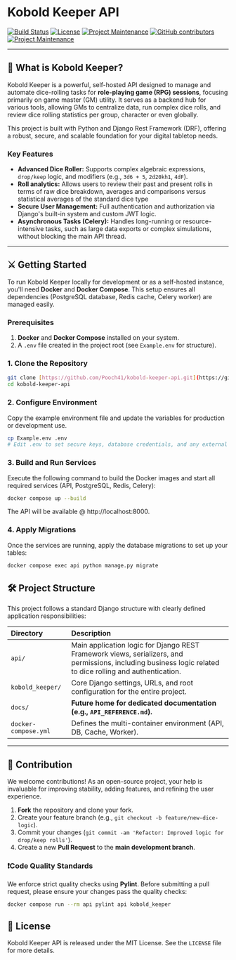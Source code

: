 # Kobold Keeper API

[![Build Status](https://img.shields.io/badge/Status-Feature%20Complete-green)](https://github.com/pooch41/kobold-keeper-api)
[![License](https://img.shields.io/badge/License-MIT-blue.svg)](LICENSE)
[![Project Maintenance](https://img.shields.io/maintenance/yes/2025)](https://github.com/pooch41/kobold-keeper-api)
[![GitHub contributors](https://img.shields.io/github/contributors/Pooch41/kobold-keeper-api)](https://github.com/Pooch41/kobold-keeper-api/graphs/contributors)[![Project Maintenance](https://img.shields.io/maintenance/yes/2025)](https://github.com/your-repo/kobold-keeper-api)

---

## 🎲 What is Kobold Keeper?

Kobold Keeper is a powerful, self-hosted API designed to manage and automate dice-rolling tasks for **role-playing game (RPG) sessions**, focusing primarily on game master (GM) utility. It serves as a backend hub for various tools, allowing GMs to centralize data, run complex dice rolls, and review dice rolling statistics per group, character or even globally.

This project is built with Python and Django Rest Framework (DRF), offering a robust, secure, and scalable foundation for your digital tabletop needs.

### Key Features

* **Advanced Dice Roller:** Supports complex algebraic expressions, `drop/keep` logic, and modifiers (e.g., `3d6 + 5`, `2d20kh1`, `4dF`).
* **Roll analytics:** Allows users to review their past and present rolls in terms of raw dice breakdown, averages and comparisons versus statistical averages of the standard dice type
* **Secure User Management:** Full authentication and authorization via Django's built-in system and custom JWT logic.
* **Asynchronous Tasks (Celery):** Handles long-running or resource-intensive tasks, such as large data exports or complex simulations, without blocking the main API thread.

---

## ⚔️ Getting Started

To run Kobold Keeper locally for development or as a self-hosted instance, you'll need **Docker** and **Docker Compose**. This setup ensures all dependencies (PostgreSQL database, Redis cache, Celery worker) are managed easily.

### Prerequisites

1.  **Docker** and **Docker Compose** installed on your system.
2.  A `.env` file created in the project root (see `Example.env` for structure).

### 1. Clone the Repository

```bash
git clone [https://github.com/Pooch41/kobold-keeper-api.git](https://github.com/Pooch41/kobold-keeper-api.git)
cd kobold-keeper-api
```

### 2. Configure Environment

Copy the example environment file and update the variables for production or development use.

```bash
cp Example.env .env
# Edit .env to set secure keys, database credentials, and any external service tokens.
```

### 3. Build and Run Services

Execute the following command to build the Docker images and start all required services (API, PostgreSQL, Redis, Celery):
```bash
docker compose up --build
```

The API will be available @ http://localhost:8000.

### 4. Apply Migrations

Once the services are running, apply the database migrations to set up your tables:

```bash
docker compose exec api python manage.py migrate
```

## 🛠️ Project Structure

This project follows a standard Django structure with clearly defined application responsibilities:

| Directory | Description |
| :--- | :--- |
| `api/` | Main application logic for Django REST Framework views, serializers, and permissions, including business logic related to dice rolling and authentication. |
| `kobold_keeper/` | Core Django settings, URLs, and root configuration for the entire project. |
| `docs/` | **Future home for dedicated documentation (e.g., `API_REFERENCE.md`).** |
| `docker-compose.yml` | Defines the multi-container environment (API, DB, Cache, Worker). |

---

## 🤝 Contribution

We welcome contributions! As an open-source project, your help is invaluable for improving stability, adding features, and refining the user experience.

1.  **Fork** the repository and clone your fork.
2.  Create your feature branch (e.g., `git checkout -b feature/new-dice-logic`).
3.  Commit your changes (`git commit -am 'Refactor: Improved logic for drop/keep rolls'`).
4.  Create a new **Pull Request** to the **main development branch**.

### ❗Code Quality Standards

We enforce strict quality checks using **Pylint**. Before submitting a pull request, please ensure your changes pass the quality checks:

```bash
docker compose run --rm api pylint api kobold_keeper
```

## 📜 License

Kobold Keeper API is released under the MIT License. See the `LICENSE` file for more details.

